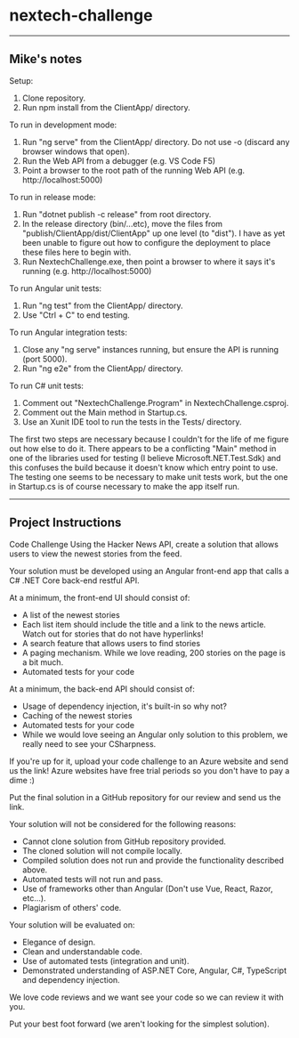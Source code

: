 # nextech-challenge

---

Mike's notes
-

Setup:

1. Clone repository.
2. Run npm install from the ClientApp/ directory.

To run in development mode:

1. Run "ng serve" from the ClientApp/ directory.  Do not use -o (discard any browser windows that open).
2. Run the Web API from a debugger (e.g. VS Code F5)
3. Point a browser to the root path of the running Web API (e.g. http://localhost:5000)

To run in release mode:

1. Run "dotnet publish -c release" from root directory.
2. In the release directory (bin/...etc), move the files from "publish/ClientApp/dist/ClientApp" up one level (to "dist").  I have as yet been unable to figure out how to configure the deployment to place these files here to begin with.
3. Run NextechChallenge.exe, then point a browser to where it says it's running (e.g. http://localhost:5000)

To run Angular unit tests:

1. Run "ng test" from the ClientApp/ directory.
2. Use "Ctrl + C" to end testing.

To run Angular integration tests:

1. Close any "ng serve" instances running, but ensure the API is running (port 5000).
2. Run "ng e2e" from the ClientApp/ directory.

To run C# unit tests:

1. Comment out "<StartupObject>NextechChallenge.Program</StartupObject>" in NextechChallenge.csproj.
2. Comment out the Main method in Startup.cs.
3. Use an Xunit IDE tool to run the tests in the Tests/ directory.

The first two steps are necessary because I couldn't for the life of me figure out how else to do it.  There appears to be a conflicting "Main" method in one of the libraries used for testing (I believe Microsoft.NET.Test.Sdk) and this confuses the build because it doesn't know which entry point to use.  The testing one seems to be necessary to make unit tests work, but the one in Startup.cs is of course necessary to make the app itself run.

---

Project Instructions
-

Code Challenge
Using the Hacker News API, create a solution that allows users to view the newest stories from the feed.

Your solution must be developed using an Angular front-end app that calls a C# .NET Core back-end restful API.

At a minimum, the front-end UI should consist of:

- A list of the newest stories
- Each list item should include the title and a link to the news article. Watch out for stories that do not have hyperlinks!
- A search feature that allows users to find stories
- A paging mechanism. While we love reading, 200 stories on the page is a bit much.
- Automated tests for your code

At a minimum, the back-end API should consist of:

- Usage of dependency injection, it's built-in so why not?
- Caching of the newest stories
- Automated tests for your code
- While we would love seeing an Angular only solution to this problem, we really need to see your CSharpness.

If you're up for it, upload your code challenge to an Azure website and send us the link! Azure websites have free trial periods so you don't have to pay a dime :)

Put the final solution in a GitHub repository for our review and send us the link.

Your solution will not be considered for the following reasons:

- Cannot clone solution from GitHub repository provided.
- The cloned solution will not compile locally.
- Compiled solution does not run and provide the functionality described above.
- Automated tests will not run and pass.
- Use of frameworks other than Angular (Don't use Vue, React, Razor, etc...).
- Plagiarism of others' code.

Your solution will be evaluated on:

- Elegance of design.
- Clean and understandable code.
- Use of automated tests (integration and unit).
- Demonstrated understanding of ASP.NET Core, Angular, C#, TypeScript and dependency injection.

We love code reviews and we want see your code so we can review it with you.

Put your best foot forward (we aren't looking for the simplest solution).


